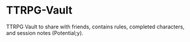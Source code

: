 # TTRPG-Vault
 TTRPG Vault to share with friends, contains rules, completed characters, and session notes (Potential;y).
